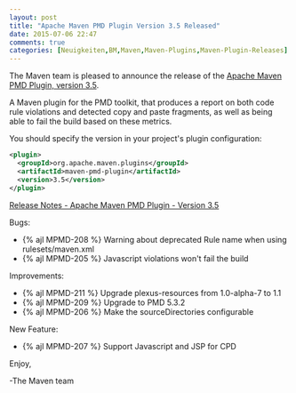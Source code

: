```yaml
---
layout: post
title: "Apache Maven PMD Plugin Version 3.5 Released"
date: 2015-07-06 22:47
comments: true
categories: [Neuigkeiten,BM,Maven,Maven-Plugins,Maven-Plugin-Releases]
---
```

The Maven team is pleased to announce the release of the 
[Apache Maven PMD Plugin, version 3.5](http://maven.apache.org/plugins/maven-pmd-plugin/).

A Maven plugin for the PMD toolkit, that produces a report on both code rule
violations and detected copy and paste fragments, as well as being able to fail
the build based on these metrics.

You should specify the version in your project's plugin configuration:

``` xml
<plugin>
  <groupId>org.apache.maven.plugins</groupId>
  <artifactId>maven-pmd-plugin</artifactId>
  <version>3.5</version>
</plugin>
```

<!-- more -->

[Release Notes - Apache Maven PMD Plugin - Version 3.5](https://issues.apache.org/jira/secure/ReleaseNote.jspa?projectId=12317621&version=12330969)

Bugs:

 * {% ajl MPMD-208 %} Warning about deprecated Rule name when using rulesets/maven.xml
 * {% ajl MPMD-205 %} Javascript violations won't fail the build

Improvements:

 * {% ajl MPMD-211 %} Upgrade plexus-resources from 1.0-alpha-7 to 1.1
 * {% ajl MPMD-209 %} Upgrade to PMD 5.3.2
 * {% ajl MPMD-206 %} Make the sourceDirectories configurable

New Feature:

 * {% ajl MPMD-207 %} Support Javascript and JSP for CPD

Enjoy,

-The Maven team
